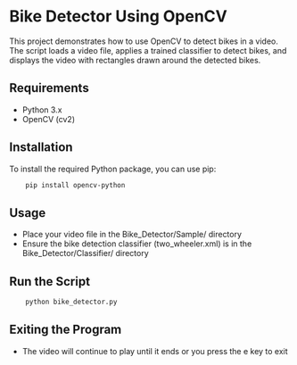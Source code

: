 
# Bike Detector Using OpenCV

This project demonstrates how to use OpenCV to detect bikes in a video. The script loads a video file, applies a trained classifier to detect bikes, and displays the video with rectangles drawn around the detected bikes.

## Requirements

- Python 3.x
- OpenCV (cv2)

## Installation

To install the required Python package, you can use pip:

```bash
    pip install opencv-python
```

## Usage

 - Place your video file in the Bike_Detector/Sample/ directory
 - Ensure the bike detection classifier (two_wheeler.xml) is in the Bike_Detector/Classifier/ directory

## Run the Script

```bash
    python bike_detector.py
```
## Exiting the Program

 - The video will continue to play until it ends or you press the e key to exit

